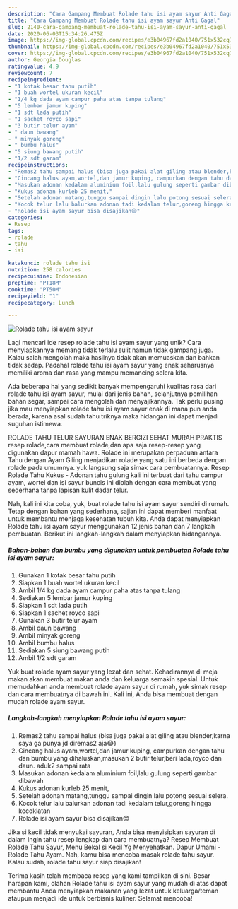 ```yaml
---
description: "Cara Gampang Membuat Rolade tahu isi ayam sayur Anti Gagal"
title: "Cara Gampang Membuat Rolade tahu isi ayam sayur Anti Gagal"
slug: 2140-cara-gampang-membuat-rolade-tahu-isi-ayam-sayur-anti-gagal
date: 2020-06-03T15:34:26.475Z
image: https://img-global.cpcdn.com/recipes/e3b04967fd2a1040/751x532cq70/rolade-tahu-isi-ayam-sayur-foto-resep-utama.jpg
thumbnail: https://img-global.cpcdn.com/recipes/e3b04967fd2a1040/751x532cq70/rolade-tahu-isi-ayam-sayur-foto-resep-utama.jpg
cover: https://img-global.cpcdn.com/recipes/e3b04967fd2a1040/751x532cq70/rolade-tahu-isi-ayam-sayur-foto-resep-utama.jpg
author: Georgia Douglas
ratingvalue: 4.9
reviewcount: 7
recipeingredient:
- "1 kotak besar tahu putih"
- "1 buah wortel ukuran kecil"
- "1/4 kg dada ayam campur paha atas tanpa tulang"
- "5 lembar jamur kuping"
- "1 sdt lada putih"
- "1 sachet royco sapi"
- "3 butir telur ayam"
- " daun bawang"
- " minyak goreng"
- " bumbu halus"
- "5 siung bawang putih"
- "1/2 sdt garam"
recipeinstructions:
- "Remas2 tahu sampai halus (bisa juga pakai alat giling atau blender,karna saya ga punya jd diremas2 aja😂)"
- "Cincang halus ayam,wortel,dan jamur kuping, campurkan dengan tahu dan bumbu yang dihaluskan,masukan 2 butir telur,beri lada,royco dan daun. aduk2 sampai rata"
- "Masukan adonan kedalam aluminium foil,lalu gulung seperti gambar dibawah"
- "Kukus adonan kurleb 25 menit,"
- "Setelah adonan matang,tunggu sampai dingin lalu potong sesuai selera."
- "Kocok telur lalu balurkan adonan tadi kedalam telur,goreng hingga kecoklatan"
- "Rolade isi ayam sayur bisa disajikan😊"
categories:
- Resep
tags:
- rolade
- tahu
- isi

katakunci: rolade tahu isi 
nutrition: 258 calories
recipecuisine: Indonesian
preptime: "PT18M"
cooktime: "PT50M"
recipeyield: "1"
recipecategory: Lunch

---
```



![Rolade tahu isi ayam sayur](https://img-global.cpcdn.com/recipes/e3b04967fd2a1040/751x532cq70/rolade-tahu-isi-ayam-sayur-foto-resep-utama.jpg)

Lagi mencari ide resep rolade tahu isi ayam sayur yang unik? Cara menyiapkannya memang tidak terlalu sulit namun tidak gampang juga. Kalau salah mengolah maka hasilnya tidak akan memuaskan dan bahkan tidak sedap. Padahal rolade tahu isi ayam sayur yang enak seharusnya memiliki aroma dan rasa yang mampu memancing selera kita.

Ada beberapa hal yang sedikit banyak mempengaruhi kualitas rasa dari rolade tahu isi ayam sayur, mulai dari jenis bahan, selanjutnya pemilihan bahan segar, sampai cara mengolah dan menyajikannya. Tak perlu pusing jika mau menyiapkan rolade tahu isi ayam sayur enak di mana pun anda berada, karena asal sudah tahu triknya maka hidangan ini dapat menjadi suguhan istimewa.

ROLADE TAHU TELUR SAYURAN ENAK BERGIZI SEHAT MURAH PRAKTIS resep rolade,cara membuat rolade,dan apa saja resep-resep yang digunakan dapur mamah hawa. Rolade ini merupakan perpaduan antara Tahu dengan Ayam Giling menjadikan rolade yang satu ini berbeda dengan rolade pada umumnya. yuk langsung saja simak cara pembuatannya. Resep Rolade Tahu Kukus - Adonan tahu gulung kali ini terbuat dari tahu campur ayam, wortel dan isi sayur buncis ini diolah dengan cara membuat yang sederhana tanpa lapisan kulit dadar telur.


Nah, kali ini kita coba, yuk, buat rolade tahu isi ayam sayur sendiri di rumah. Tetap dengan bahan yang sederhana, sajian ini dapat memberi manfaat untuk membantu menjaga kesehatan tubuh kita. Anda dapat menyiapkan Rolade tahu isi ayam sayur menggunakan 12 jenis bahan dan 7 langkah pembuatan. Berikut ini langkah-langkah dalam menyiapkan hidangannya.

<!--inarticleads1-->

##### Bahan-bahan dan bumbu yang digunakan untuk pembuatan Rolade tahu isi ayam sayur:

1. Gunakan 1 kotak besar tahu putih
1. Siapkan 1 buah wortel ukuran kecil
1. Ambil 1/4 kg dada ayam campur paha atas tanpa tulang
1. Sediakan 5 lembar jamur kuping
1. Siapkan 1 sdt lada putih
1. Siapkan 1 sachet royco sapi
1. Gunakan 3 butir telur ayam
1. Ambil  daun bawang
1. Ambil  minyak goreng
1. Ambil  bumbu halus
1. Sediakan 5 siung bawang putih
1. Ambil 1/2 sdt garam


Yuk buat rolade ayam sayur yang lezat dan sehat. Kehadirannya di meja makan akan membuat makan anda dan keluarga semakin spesial. Untuk memudahkan anda membuat rolade ayam sayur di rumah, yuk simak resep dan cara membuatnya di bawah ini. Kali ini, Anda bisa membuat dengan mudah rolade ayam sayur. 

<!--inarticleads2-->

##### Langkah-langkah menyiapkan Rolade tahu isi ayam sayur:

1. Remas2 tahu sampai halus (bisa juga pakai alat giling atau blender,karna saya ga punya jd diremas2 aja😂)
1. Cincang halus ayam,wortel,dan jamur kuping, campurkan dengan tahu dan bumbu yang dihaluskan,masukan 2 butir telur,beri lada,royco dan daun. aduk2 sampai rata
1. Masukan adonan kedalam aluminium foil,lalu gulung seperti gambar dibawah
1. Kukus adonan kurleb 25 menit,
1. Setelah adonan matang,tunggu sampai dingin lalu potong sesuai selera.
1. Kocok telur lalu balurkan adonan tadi kedalam telur,goreng hingga kecoklatan
1. Rolade isi ayam sayur bisa disajikan😊


Jika si kecil tidak menyukai sayuran, Anda bisa menyisipkan sayuran di dalam Ingin tahu resep lengkap dan cara membuatnya? Resep Membuat Rolade Tahu Sayur, Menu Bekal si Kecil Yg Menyehatkan. Dapur Umami - Rolade Tahu Ayam. Nah, kamu bisa mencoba masak rolade tahu sayur. Kalau sudah, rolade tahu sayur siap disajikan! 

Terima kasih telah membaca resep yang kami tampilkan di sini. Besar harapan kami, olahan Rolade tahu isi ayam sayur yang mudah di atas dapat membantu Anda menyiapkan makanan yang lezat untuk keluarga/teman ataupun menjadi ide untuk berbisnis kuliner. Selamat mencoba!
